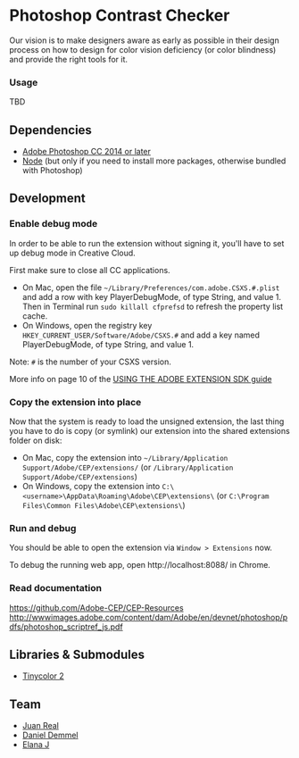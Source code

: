 # Photoshop Contrast Checker

Our vision is to make designers aware as early as possible in their design process on how to design for color vision deficiency (or color blindness) and provide the right tools for it.

### Usage

TBD

## Dependencies

* [Adobe Photoshop CC 2014 or later](http://www.adobe.com/uk/products/photoshop.html)
* [Node](https://nodejs.org/en/) (but only if you need to install more packages, otherwise bundled with Photoshop)

## Development

### Enable debug mode

In order to be able to run the extension without signing it, you'll have to set up debug mode in Creative Cloud.

First make sure to close all CC applications.

* On Mac, open the file `~/Library/Preferences/com.adobe.CSXS.#.plist` and add a row with key PlayerDebugMode, of type String, and value 1. Then in Terminal run `sudo killall cfprefsd` to refresh the property list cache.
* On Windows, open the registry key `HKEY_CURRENT_USER/Software/Adobe/CSXS.#` and add a key named PlayerDebugMode, of type String, and value 1.

Note: `#` is the number of your CSXS version.

More info on page 10 of the [USING THE ADOBE EXTENSION SDK guide](http://wwwimages.adobe.com/content/dam/Adobe/en/devnet/creativesuite/pdfs/CC14_Extension_SDK.pdf)

### Copy the extension into place

Now that the system is ready to load the unsigned extension, the last thing you have to do is copy (or symlink) our extension into the shared extensions folder on disk:

* On Mac, copy the extension into `~/Library/Application Support/Adobe/CEP/extensions/` (or `/Library/Application Support/Adobe/CEP/extensions`)
* On Windows, copy the extension into `C:\<username>\AppData\Roaming\Adobe\CEP\extensions\` (or `C:\Program Files\Common Files\Adobe\CEP\extensions\`)

### Run and debug

You should be able to open the extension via `Window > Extensions` now.

To debug the running web app, open http://localhost:8088/ in Chrome.

### Read documentation

https://github.com/Adobe-CEP/CEP-Resources
http://wwwimages.adobe.com/content/dam/Adobe/en/devnet/photoshop/pdfs/photoshop_scriptref_js.pdf

## Libraries & Submodules

* [Tinycolor 2](https://github.com/bgrins/TinyColor)

## Team
* [Juan Real](mailto:real@ustwo.com)
* [Daniel Demmel](mailto:dain@ustwo.com)
* [Elana J](mailto:elana@ustwo.com)
